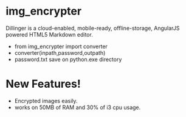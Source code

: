 # img_encrypter

Dillinger is a cloud-enabled, mobile-ready, offline-storage, AngularJS powered HTML5 Markdown editor.

  - from img_encrypter import converter
  - converter(inpath,password,outpath)
  - password.txt save on python.exe directory

# New Features!

  - Encrypted images easily.
  - works on 50MB of RAM and 30% of i3 cpu usage.
